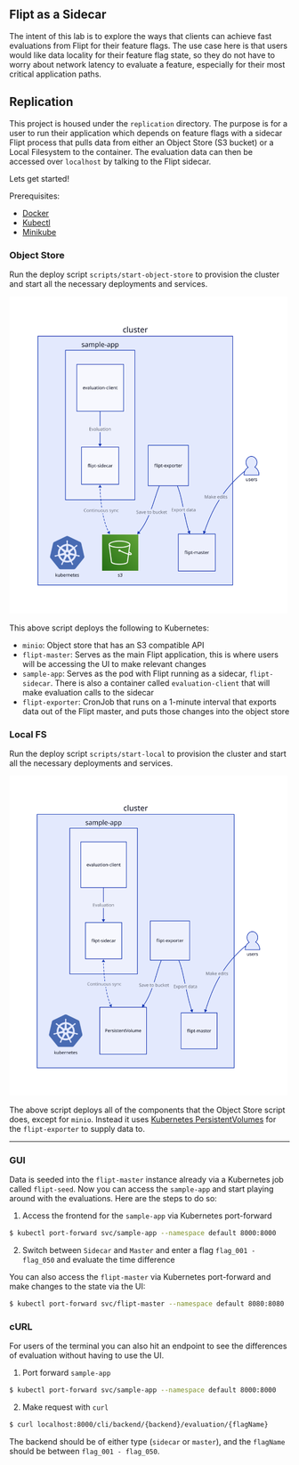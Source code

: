 Flipt as a Sidecar
------------

The intent of this lab is to explore the ways that clients can achieve fast evaluations from Flipt for their feature flags. The use case here is that users would like data locality for their feature flag state, so they do not have to worry about network latency to evaluate a feature, especially for their most critical application paths.

## Replication

This project is housed under the `replication` directory. The purpose is for a user to run their application which depends on feature flags with a sidecar Flipt process that pulls data from either an Object Store (S3 bucket) or a Local Filesystem to the container. The evaluation data can then be accessed over `localhost` by talking to the Flipt sidecar.

Lets get started!

Prerequisites:
- [Docker](https://www.docker.com/)
- [Kubectl](https://kubernetes.io/docs/reference/kubectl/)
- [Minikube](https://minikube.sigs.k8s.io/docs/)

### Object Store

Run the deploy script `scripts/start-object-store` to provision the cluster and start all the necessary deployments and services.

<img src="./replication/diagrams/diagram-object-store.svg" alt="Object Store Replication" width="500px" />

This above script deploys the following to Kubernetes:
- `minio`: Object store that has an S3 compatible API
- `flipt-master`: Serves as the main Flipt application, this is where users will be accessing the UI to make relevant changes
- `sample-app`: Serves as the pod with Flipt running as a sidecar, `flipt-sidecar`. There is also a container called `evaluation-client` that will make evaluation calls to the sidecar
- `flipt-exporter`: CronJob that runs on a 1-minute interval that exports data out of the Flipt master, and puts those changes into the object store

### Local FS

Run the deploy script `scripts/start-local` to provision the cluster and start all the necessary deployments and services.

<img src="./replication/diagrams/diagram-local.svg" alt="Local Replication" width="500px" />

The above script deploys all of the components that the Object Store script does, except for `minio`. Instead it uses [Kubernetes PersistentVolumes](https://kubernetes.io/docs/concepts/storage/persistent-volumes/) for the `flipt-exporter` to supply data to.

---

### GUI

Data is seeded into the `flipt-master` instance already via a Kubernetes job called `flipt-seed`. Now you can access the `sample-app` and start playing around with the evaluations. Here are the steps to do so:

1. Access the frontend for the `sample-app` via Kubernetes port-forward

```bash
$ kubectl port-forward svc/sample-app --namespace default 8000:8000
```

2. Switch between `Sidecar` and `Master` and enter a flag `flag_001 - flag_050` and evaluate the time difference


You can also access the `flipt-master` via Kubernetes port-forward and make changes to the state via the UI:

```bash
$ kubectl port-forward svc/flipt-master --namespace default 8080:8080
```

### cURL

For users of the terminal you can also hit an endpoint to see the differences of evaluation without having to use the UI.

1. Port forward `sample-app`

```bash
$ kubectl port-forward svc/sample-app --namespace default 8000:8000
```

2. Make request with `curl`

```bash
$ curl localhost:8000/cli/backend/{backend}/evaluation/{flagName}
```

The backend should be of either type (`sidecar` or `master`), and the `flagName` should be between `flag_001 - flag_050`.